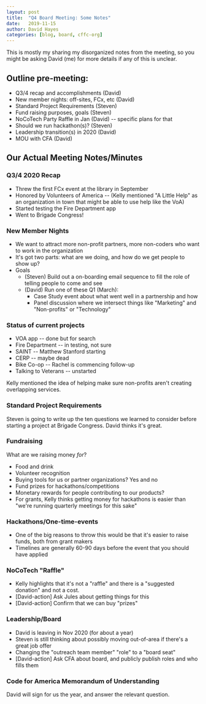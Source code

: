 ```yaml
---
layout: post
title:  "Q4 Board Meeting: Some Notes"
date:   2019-11-15
author: David Hayes
categories: [blog, board, cffc-org]
---
```


This is mostly my sharing my disorganized notes from the meeting, so you might be asking David (me) for more details if any of this is unclear.

## Outline pre-meeting:

* Q3/4 recap and accomplishments (David)
* New member nights: off-sites, FCx, etc (David)
* Standard Project Requirements (Steven)
* Fund raising purposes, goals (Steven)
* NoCoTech Party Raffle in Jan (David) -- specific plans for that
* Should we run hackathon(s)? (Steven)
* Leadership transition(s) in 2020 (David)
* MOU with CFA (David)

## Our Actual Meeting Notes/Minutes

### Q3/4 2020 Recap

* Threw the first FCx event at the library in September
* Honored by Volunteers of America -- (Kelly mentioned "A Little Help" as an organization in town that might be able to use help like the VoA)
* Started testing the Fire Department app
* Went to Brigade Congress!

### New Member Nights

* We want to attract more non-profit partners, more non-coders who want to work in the organization
* It's got two parts: what are we doing, and how do we get people to show up?
* Goals
	* (Steven) Build out a on-boarding email sequence to fill the role of telling people to come and see
	* (David) Run one of these Q1 (March):
		* Case Study event about what went well in a partnership and how 
		* Panel discussion where we intersect things like "Marketing" and "Non-profits" or "Technology"

### Status of current projects

* VOA app -- done but for search
* Fire Department -- in testing, not sure
* SAINT -- Matthew Stanford starting
* CERP -- maybe dead
* Bike Co-op -- Rachel is commencing follow-up
* Talking to Veterans -- unstarted

Kelly mentioned the idea of helping make sure non-profits aren't creating overlapping services.

### Standard Project Requirements

Steven is going to write up the ten questions we learned to consider before starting a project at Brigade Congress. David thinks it's great.

### Fundraising

What are we raising money *for*?

* Food and drink
* Volunteer recognition
* Buying tools for us or partner organizations? Yes and no
* Fund prizes for hackathons/competitions
* Monetary rewards for people contributing to our products?
* For grants, Kelly thinks getting money for hackathons is easier than "we're running quarterly meetings for this sake"

### Hackathons/One-time-events

* One of the big reasons to throw this would be that it's easier to raise funds, both from grant makers
* Timelines are generally 60-90 days before the event that you should have applied

### NoCoTech "Raffle"

* Kelly highlights that it's not a "raffle" and there is a "suggested donation" and not a cost.
* [David-action] Ask Jules about getting things for this
* [David-action] Confirm that we can buy "prizes"

### Leadership/Board

* David is leaving in Nov 2020 (for about a year)
* Steven is still thinking about possibly moving out-of-area if there's a great job offer
* Changing the "outreach team member" "role" to a "board seat"
* [David-action] Ask CFA about board, and publicly publish roles and who fills them

### Code for America Memorandum of Understanding

David will sign for us the year, and answer the relevant question.
